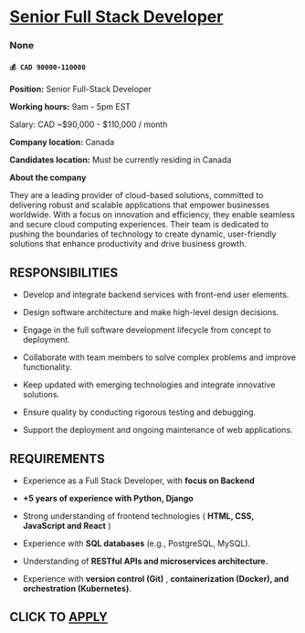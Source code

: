 # [Senior Full Stack Developer](https://www.remotewlb.com/apply/senior-full-stack-developer-139435)  
### None  
#### `💰 CAD 90000-110000`  

**Position:** Senior Full-Stack Developer

 **Working hours:** 9am - 5pm EST

Salary: CAD ~$90,000 - $110,000 / month

 **Company location:** Canada

 **Candidates location:** Must be currently residing in Canada

 **About the company**

They are a leading provider of cloud-based solutions, committed to delivering robust and scalable applications that empower businesses worldwide. With a focus on innovation and efficiency, they enable seamless and secure cloud computing experiences. Their team is dedicated to pushing the boundaries of technology to create dynamic, user-friendly solutions that enhance productivity and drive business growth.

## **RESPONSIBILITIES**

  * Develop and integrate backend services with front-end user elements.

  * Design software architecture and make high-level design decisions.

  * Engage in the full software development lifecycle from concept to deployment.

  * Collaborate with team members to solve complex problems and improve functionality.

  * Keep updated with emerging technologies and integrate innovative solutions.

  * Ensure quality by conducting rigorous testing and debugging.

  * Support the deployment and ongoing maintenance of web applications.

## REQUIREMENTS

  * Experience as a Full Stack Developer, with **focus on Backend**

  *  **+5 years of experience with Python, Django**

  * Strong understanding of frontend technologies ( **HTML, CSS, JavaScript and React** )

  * Experience with **SQL databases** (e.g., PostgreSQL, MySQL).

  * Understanding of **RESTful APIs and microservices architecture.**

  * Experience with **version control (Git)** , **containerization (Docker), and orchestration (Kubernetes)**.

  
## CLICK TO [APPLY](https://www.remotewlb.com/apply/senior-full-stack-developer-139435)

